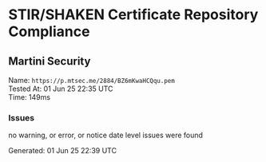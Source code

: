 # STIR/SHAKEN Certificate Repository Compliance

## Martini Security

Name: `https://p.mtsec.me/2884/BZ6mKwaHCQqu.pem`\
Tested At: 01 Jun 25 22:35 UTC\
Time: 149ms

### Issues

no warning, or error, or notice date level issues were found

Generated: 01 Jun 25 22:39 UTC